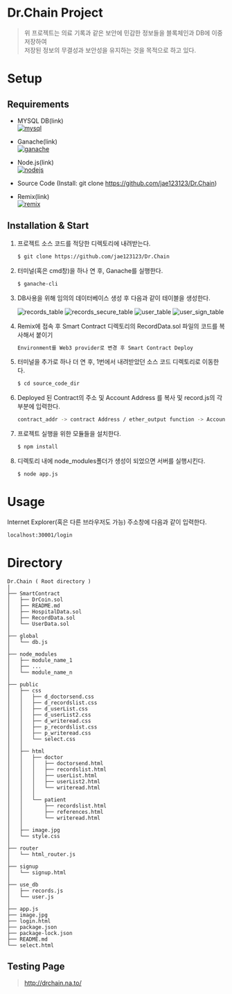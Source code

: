 # Dr.Chain Project
> 위 프로젝트는 의료 기록과 같은 보안에 민감한 정보들을 블록체인과 DB에 이중 저장하여  
> 저장된 정보의 무결성과 보안성을 유지하는 것을 목적으로 하고 있다.

# Setup

## Requirements
 - MYSQL DB(link)  
 [![mysql](https://user-images.githubusercontent.com/37432155/59326987-35f2ff00-8d23-11e9-8c8a-1681870b1012.png)](https://www.mysql.com/downloads/)
 + Ganache(link)  
 [![ganache](https://user-images.githubusercontent.com/37432155/59326986-355a6880-8d23-11e9-9413-27d7e396ec34.png)](https://truffleframework.com/ganache)
 - Node.js(link)  
 [![nodejs](https://user-images.githubusercontent.com/37432155/59326988-35f2ff00-8d23-11e9-83ef-354dd52a18a4.jpg)](https://nodejs.org/ko/download/)
 + Source Code (Install: git clone https://github.com/jae123123/Dr.Chain)
 - Remix(link)  
 [![remix](https://user-images.githubusercontent.com/37432155/59326989-35f2ff00-8d23-11e9-9522-b9d439b93f93.png)
](https://remix.ethereum.org/)

## Installation & Start
 1. 프로젝트 소스 코드를 적당한 디렉토리에 내려받는다.  
     ```sh
     $ git clone https://github.com/jae123123/Dr.Chain
     ```
 2. 터미널(혹은 cmd창)을 하나 연 후, Ganache를 실행한다.  
     ```sh
     $ ganache-cli
     ```
 3. DB사용을 위해 임의의 데이터베이스 생성 후 다음과 같이 테이블을 생성한다.
     
     ![records_table](https://user-images.githubusercontent.com/37432155/59326712-5e2e2e00-8d22-11e9-9bb9-53ee3a46d1fc.png)
     ![records_secure_table](https://user-images.githubusercontent.com/37432155/59326736-7900a280-8d22-11e9-9cb1-d8a7a94d7221.png)
     ![user_table](https://user-images.githubusercontent.com/37432155/59326748-84ec6480-8d22-11e9-8cdc-0e078db3702c.png)
     ![user_sign_table](https://user-images.githubusercontent.com/37432155/59326767-8d449f80-8d22-11e9-9d3a-c5a8342f932b.png)
     
 3. Remix에 접속 후 Smart Contract 디렉토리의 RecordData.sol 파일의 코드를 복사해서 붙이기 
     ```sh
     Environment를 Web3 provider로 변경 후 Smart Contract Deploy
     ```
 4. 터미널을 추가로 하나 더 연 후, 1번에서 내려받았던 소스 코드 디렉토리로 이동한다.  
     ```sh
     $ cd source_code_dir
     ```    
 5. Deployed 된 Contract의 주소 및 Account Address 를 복사 및 record.js의 각 부분에 입력한다.
     ```sh
     contract_addr -> contract Address / ether_output function -> Account Address
     ```    

 6. 프로젝트 실행을 위한 모듈들을 설치한다.  
     ```sh
     $ npm install
     ```
 7. 디렉토리 내에 node_modules폴더가 생성이 되었으면 서버를 실행시킨다.  
     ```sh
     $ node app.js
     ```
# Usage
Internet Explorer(혹은 다른 브라우저도 가능) 주소창에 다음과 같이 입력한다.
```sh
localhost:30001/login
```

# Directory
```
Dr.Chain ( Root directory )
│
├── SmartContract
│   ├── DrCoin.sol
│   ├── README.md
│   ├── HospitalData.sol
│   ├── RecordData.sol
│   └── UserData.sol
│
├── global
│   └── db.js
│
├── node_modules
│   ├── module_name_1
│   ├── ...
│   └── module_name_n
│
├── public
│   ├── css
│   │   ├── d_doctorsend.css
│   │   ├── d_recordslist.css
│   │   ├── d_userList.css
│   │   ├── d_userList2.css
│   │   ├── d_writeread.css
│   │   ├── p_recordslist.css
│   │   ├── p_writeread.css
│   │   └── select.css
│   │
│   ├── html
│   │   ├── doctor
│   │   │   ├── doctorsend.html
│   │   │   ├── recordslist.html
│   │   │   ├── userList.html
│   │   │   ├── userList2.html
│   │   │   └── writeread.html
│   │   │
│   │   └── patient
│   │       ├── recordslist.html
│   │       ├── references.html
│   │       └── writeread.html
│   │
│   ├── image.jpg
│   └── style.css
│
├── router
│   └── html_router.js
│
├── signup
│   └── signup.html
│
├── use_db
│   ├── records.js
│   └── user.js
│
├── app.js
├── image.jpg
├── login.html
├── package.json
├── package-lock.json
├── README.md
└── select.html
```


## Testing Page
> http://drchain.na.to/

